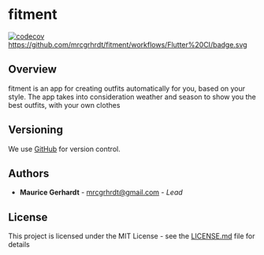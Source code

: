 # fitment

[![codecov](https://codecov.io/gh/mrcgrhrdt/fitment/branch/master/graph/badge.svg?token=0LAKohGZQn)](https://codecov.io/gh/mrcgrhrdt/fitment)
https://github.com/mrcgrhrdt/fitment/workflows/Flutter%20CI/badge.svg

## Overview

fitment is an app for creating outfits automatically for you, based on your style.
The app takes into consideration weather and season to show you the best outfits, with your own clothes 

## Versioning

We use [GitHub](https://github.com/mrcgrhrdt/fitment) for version control.

## Authors

* **Maurice Gerhardt** - mrcgrhrdt@gmail.com -  *Lead*

## License

This project is licensed under the MIT License - see the [LICENSE.md](LICENSE.md) file for details


